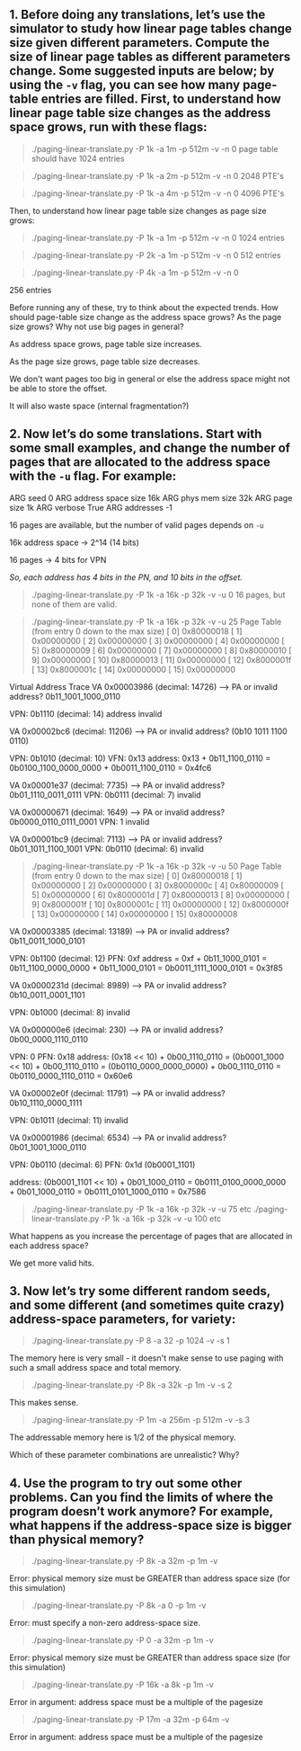 ## 1. Before doing any translations, let’s use the simulator to study how linear page tables change size given different parameters. Compute the size of linear page tables as different parameters change. Some suggested inputs are below; by using the `-v` flag, you can see how many page-table entries are filled. First, to understand how linear page table size changes as the address space grows, run with these flags:

> ./paging-linear-translate.py -P 1k -a 1m -p 512m -v -n 0
page table should have 1024 entries

> ./paging-linear-translate.py -P 1k -a 2m -p 512m -v -n 0
2048 PTE's

> ./paging-linear-translate.py -P 1k -a 4m -p 512m -v -n 0
4096 PTE's

Then, to understand how linear page table size changes as page size grows:

> ./paging-linear-translate.py -P 1k -a 1m -p 512m -v -n 0
1024 entries

> ./paging-linear-translate.py -P 2k -a 1m -p 512m -v -n 0
512 entries

> ./paging-linear-translate.py -P 4k -a 1m -p 512m -v -n 0

256 entries

Before running any of these, try to think about the expected trends. How should page-table size change as the address space grows? As the page size grows? Why not use big pages in general?

As address space grows, page table size increases.

As the page size grows, page table size decreases.

We don't want pages too big in general or else the address space might not be able to store the offset.

It will also waste space (internal fragmentation?)


## 2. Now let’s do some translations. Start with some small examples, and change the number of pages that are allocated to the address space with the `-u` flag. For example:

ARG seed 0
ARG address space size 16k
ARG phys mem size 32k
ARG page size 1k
ARG verbose True
ARG addresses -1

16 pages are available, but the number of valid pages depends on `-u`

16k address space -> 2^14 (14 bits)

16 pages -> 4 bits for VPN

*So, each address has 4 bits in the PN, and 10 bits in the offset.*

> ./paging-linear-translate.py -P 1k -a 16k -p 32k -v -u 0
16 pages, but none of them are valid.

> ./paging-linear-translate.py -P 1k -a 16k -p 32k -v -u 25
Page Table (from entry 0 down to the max size)
  [       0]  0x80000018
  [       1]  0x00000000
  [       2]  0x00000000
  [       3]  0x00000000
  [       4]  0x00000000
  [       5]  0x80000009
  [       6]  0x00000000
  [       7]  0x00000000
  [       8]  0x80000010
  [       9]  0x00000000
  [      10]  0x80000013
  [      11]  0x00000000
  [      12]  0x8000001f
  [      13]  0x8000001c
  [      14]  0x00000000
  [      15]  0x00000000

Virtual Address Trace
VA 0x00003986 (decimal:    14726) --> PA or invalid address?
0b11_1001_1000_0110

VPN: 0b1110 (decimal: 14)
address invalid


VA 0x00002bc6 (decimal:    11206) --> PA or invalid address?
(0b10 1011 1100 0110)

VPN: 0b1010 (decimal: 10)
VFN: 0x13
address: 0x13 + 0b11_1100_0110
 = 0b0100_1100_0000_0000 + 0b0011_1100_0110
 = 0x4fc6

VA 0x00001e37 (decimal:     7735) --> PA or invalid address?
0b01_1110_0011_0111
VPN: 0b0111 (decimal: 7)
invalid

VA 0x00000671 (decimal:     1649) --> PA or invalid address?
0b0000_0110_0111_0001
VPN: 1
invalid

VA 0x00001bc9 (decimal:     7113) --> PA or invalid address?
0b01_1011_1100_1001
VPN: 0b0110 (decimal: 6)
invalid


> ./paging-linear-translate.py -P 1k -a 16k -p 32k -v -u 50
Page Table (from entry 0 down to the max size)
  [       0]  0x80000018
  [       1]  0x00000000
  [       2]  0x00000000
  [       3]  0x8000000c
  [       4]  0x80000009
  [       5]  0x00000000
  [       6]  0x8000001d
  [       7]  0x80000013
  [       8]  0x00000000
  [       9]  0x8000001f
  [      10]  0x8000001c
  [      11]  0x00000000
  [      12]  0x8000000f
  [      13]  0x00000000
  [      14]  0x00000000
  [      15]  0x80000008


VA 0x00003385 (decimal:    13189) --> PA or invalid address?
0b11_0011_1000_0101

VPN: 0b1100 (decimal: 12)
PFN: 0xf
address = 0xf + 0b11_1000_0101
 = 0b11_1100_0000_0000 + 0b11_1000_0101
 = 0b0011_1111_1000_0101
 = 0x3f85



VA 0x0000231d (decimal:     8989) --> PA or invalid address?
0b10_0011_0001_1101

VPN: 0b1000 (decimal: 8)
invalid

VA 0x000000e6 (decimal:      230) --> PA or invalid address?
0b00_0000_1110_0110

VPN: 0
PFN: 0x18
address: (0x18 << 10) + 0b00_1110_0110
 = (0b0001_1000 << 10) + 0b00_1110_0110
 = (0b0110_0000_0000_0000) + 0b00_1110_0110
 = 0b0110_0000_1110_0110
 = 0x60e6


VA 0x00002e0f (decimal:    11791) --> PA or invalid address?
0b10_1110_0000_1111

VPN: 0b1011 (decimal: 11)
invalid

VA 0x00001986 (decimal:     6534) --> PA or invalid address?
0b01_1001_1000_0110

VPN: 0b0110 (decimal: 6)
PFN: 0x1d (0b0001_1101)

address: (0b0001_1101 << 10) + 0b01_1000_0110
 = 0b0111_0100_0000_0000 + 0b01_1000_0110
 = 0b0111_0101_1000_0110
 = 0x7586

> ./paging-linear-translate.py -P 1k -a 16k -p 32k -v -u 75
etc
> ./paging-linear-translate.py -P 1k -a 16k -p 32k -v -u 100
etc

What happens as you increase the percentage of pages that are allocated in each address space?

We get more valid hits.


## 3. Now let’s try some different random seeds, and some different (and sometimes quite crazy) address-space parameters, for variety:

> ./paging-linear-translate.py -P 8  -a 32   -p 1024 -v -s 1

The memory here is very small - it doesn't make sense to use paging with such a small address space and total memory.

> ./paging-linear-translate.py -P 8k -a 32k  -p 1m   -v -s 2

This makes sense.

> ./paging-linear-translate.py -P 1m -a 256m -p 512m -v -s 3

The addressable memory here is 1/2 of the physical memory.


Which of these parameter combinations are unrealistic? Why?


## 4. Use the program to try out some other problems. Can you find the limits of where the program doesn’t work anymore? For example, what happens if the address-space size is bigger than physical memory?


> ./paging-linear-translate.py -P 8k -a 32m -p 1m -v

Error: physical memory size must be GREATER than address space size (for this simulation)

> ./paging-linear-translate.py -P 8k -a 0 -p 1m -v

Error: must specify a non-zero address-space size.

> ./paging-linear-translate.py -P 0 -a 32m -p 1m -v

Error: physical memory size must be GREATER than address space size (for this simulation)

> ./paging-linear-translate.py -P 16k -a 8k -p 1m -v

Error in argument: address space must be a multiple of the pagesize

> ./paging-linear-translate.py -P 17m -a 32m -p 64m -v

Error in argument: address space must be a multiple of the pagesize
